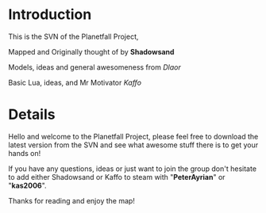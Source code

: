 # Introduction #

This is the SVN of the Planetfall Project,

Mapped and Originally thought of by **Shadowsand**

Models, ideas and general awesomeness from _Dlaor_

Basic Lua, ideas, and Mr Motivator _Kaffo_

# Details #

Hello and welcome to the Planetfall Project, please feel free to download the latest version from the SVN and see what awesome stuff there is to get your hands on!

If you have any questions, ideas or just want to join the group don't hesitate to add either Shadowsand or Kaffo to steam with "**PeterAyrian**" or "**kas2006**".

Thanks for reading and enjoy the map!